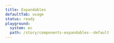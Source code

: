 ```yaml
---
title: Expandables
defaultTab: usage
status: ready
playground:
  system: ec
  path: /story/components-expandables--default
---
```

